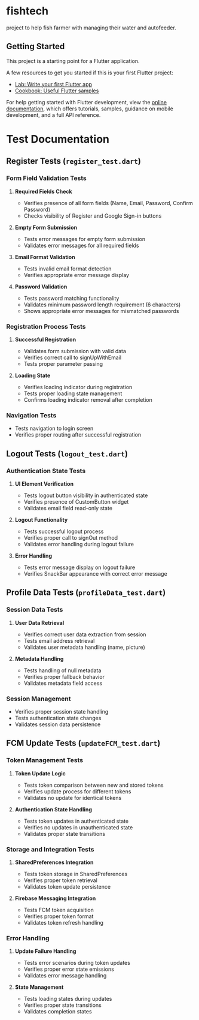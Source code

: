 # fishtech

project to help fish farmer with managing their water and autofeeder.

## Getting Started

This project is a starting point for a Flutter application.

A few resources to get you started if this is your first Flutter project:

- [Lab: Write your first Flutter app](https://docs.flutter.dev/get-started/codelab)
- [Cookbook: Useful Flutter samples](https://docs.flutter.dev/cookbook)

For help getting started with Flutter development, view the
[online documentation](https://docs.flutter.dev/), which offers tutorials,
samples, guidance on mobile development, and a full API reference.


# Test Documentation

## Register Tests (`register_test.dart`)

### Form Field Validation Tests
1. **Required Fields Check**
    - Verifies presence of all form fields (Name, Email, Password, Confirm Password)
    - Checks visibility of Register and Google Sign-in buttons

2. **Empty Form Submission**
    - Tests error messages for empty form submission
    - Validates error messages for all required fields

3. **Email Format Validation**
    - Tests invalid email format detection
    - Verifies appropriate error message display

4. **Password Validation**
    - Tests password matching functionality
    - Validates minimum password length requirement (6 characters)
    - Shows appropriate error messages for mismatched passwords

### Registration Process Tests
1. **Successful Registration**
    - Validates form submission with valid data
    - Verifies correct call to signUpWithEmail
    - Tests proper parameter passing

2. **Loading State**
    - Verifies loading indicator during registration
    - Tests proper loading state management
    - Confirms loading indicator removal after completion

### Navigation Tests
- Tests navigation to login screen
- Verifies proper routing after successful registration

## Logout Tests (`logout_test.dart`)

### Authentication State Tests
1. **UI Element Verification**
    - Tests logout button visibility in authenticated state
    - Verifies presence of CustomButton widget
    - Validates email field read-only state

2. **Logout Functionality**
    - Tests successful logout process
    - Verifies proper call to signOut method
    - Validates error handling during logout failure

3. **Error Handling**
    - Tests error message display on logout failure
    - Verifies SnackBar appearance with correct error message

## Profile Data Tests (`profileData_test.dart`)

### Session Data Tests
1. **User Data Retrieval**
    - Verifies correct user data extraction from session
    - Tests email address retrieval
    - Validates user metadata handling (name, picture)

2. **Metadata Handling**
    - Tests handling of null metadata
    - Verifies proper fallback behavior
    - Validates metadata field access

### Session Management
- Verifies proper session state handling
- Tests authentication state changes
- Validates session data persistence

## FCM Update Tests (`updateFCM_test.dart`)

### Token Management Tests
1. **Token Update Logic**
    - Tests token comparison between new and stored tokens
    - Verifies update process for different tokens
    - Validates no update for identical tokens

2. **Authentication State Handling**
    - Tests token updates in authenticated state
    - Verifies no updates in unauthenticated state
    - Validates proper state transitions

### Storage and Integration Tests
1. **SharedPreferences Integration**
    - Tests token storage in SharedPreferences
    - Verifies proper token retrieval
    - Validates token update persistence

2. **Firebase Messaging Integration**
    - Tests FCM token acquisition
    - Verifies proper token format
    - Validates token refresh handling

### Error Handling
1. **Update Failure Handling**
    - Tests error scenarios during token updates
    - Verifies proper error state emissions
    - Validates error message handling

2. **State Management**
    - Tests loading states during updates
    - Verifies proper state transitions
    - Validates completion states